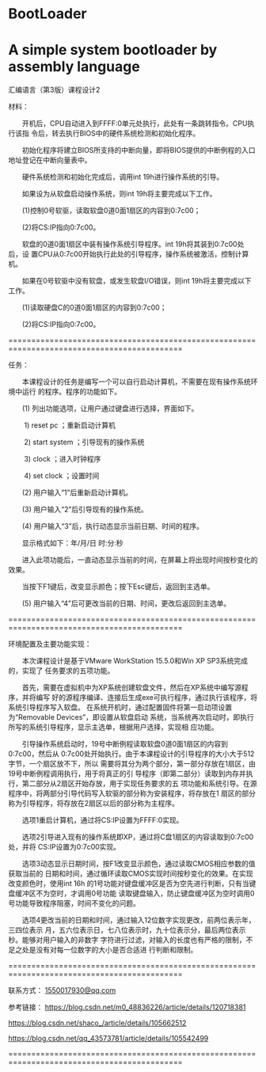 # BootLoader
A simple system bootloader by assembly language
=============================================================================================

汇编语言（第3版）课程设计2

材料：

　　开机后，CPU自动进入到FFFF:0单元处执行，此处有一条跳转指令。CPU执行该指
令后，转去执行BIOS中的硬件系统检测和初始化程序。

　　初始化程序将建立BIOS所支持的中断向量，即将BIOS提供的中断例程的入口地址登记在中断向量表中。

　　硬件系统检测和初始化完成后，调用int 19h进行操作系统的引导。
  
　　如果设为从软盘启动操作系统，则int 19h将主要完成以下工作。
  
　　(1)控制0号软驱，读取软盘0道0面1扇区的内容到0:7c00；
  
　　(2)将CS:IP指向0:7c00。
  
　　软盘的0道0面1扇区中装有操作系统引导程序。int 19h将其装到0:7c00处后，设
置CPU从0:7c00开始执行此处的引导程序，操作系统被激活，控制计算机。

　　如果在0号软驱中没有软盘，或发生软盘I/O错误，则int 19h将主要完成以下工作。
  
　　(1)读取硬盘C的0道0面1扇区的内容到0:7c00；
  
　　(2)将CS:IP指向0:7c00。
  
============================================================================================

任务：

　　本课程设计的任务是编写一个可以自行启动计算机，不需要在现有操作系统环境中运行
的程序。程序的功能如下。

　　(1) 列出功能选项，让用户通过键盘进行选择，界面如下。
  
　　    1) reset pc             ；重新启动计算机
      
　　    2) start system         ；引导现有的操作系统
      
　　    3) clock                ；进入时钟程序
      
　　    4) set clock            ；设置时间
      
　　(2) 用户输入“1”后重新启动计算机。
  
　　(3) 用户输入“2”后引导现有的操作系统。
  
　　(4) 用户输入“3”后，执行动态显示当前日期、时间的程序。
  
　　显示格式如下：年/月/日 时:分:秒
  
　　进入此项功能后，一直动态显示当前的时间，在屏幕上将出现时间按秒变化的效果。
  
　　当按下F1键后，改变显示颜色；按下Esc键后，返回到主选单。
  
　　(5) 用户输入“4”后可更改当前的日期、时间，更改后返回到主选单。
  
============================================================================================

环境配置及主要功能实现：

　　本次课程设计是基于VMware WorkStation 15.5.0和Win XP SP3系统完成的，实现了
任务要求的五项功能。

　　首先，需要在虚拟机中为XP系统创建软盘文件，然后在XP系统中编写源程序，并将编写
好的源程序编译、连接后生成exe可执行程序，通过执行该程序，将系统引导程序写入软盘。
在系统开机时，通过配置固件将第一启动项设置为“Removable Devices”，即设置从软盘启动
系统，当系统再次启动时，即执行所写的系统引导程序，显示主选单，根据用户选择，实现相
应功能。

　　引导操作系统启动时，19号中断例程读取软盘0道0面1扇区的内容到0:7c00，然后从
0:7c00处开始执行。由于本课程设计的引导程序的大小大于512字节，一个扇区放不下，所以
需要将其分为两个部分，第一部分存放在1扇区，由19号中断例程调用执行，用于将真正的引
导程序（即第二部分）读取到内存并执行，第二部分从2扇区开始存放，用于实现任务要求的五
项功能和系统引导。在源程序中，将两部分引导代码写入软驱的部分称为安装程序，将存放在1
扇区的部分称为引导程序，将存放在2扇区以后的部分称为主程序。

　　选项1重启计算机，通过将CS:IP设置为FFFF:0实现。
  
　　选项2引导进入现有的操作系统即XP，通过将C盘1扇区的内容读取到0:7c00处，并将
CS:IP设置为0:7c00实现。

　　选项3动态显示日期时间，按F1改变显示颜色，通过读取CMOS相应参数的值获取当前的
日期和时间，通过循环读取CMOS实现时间按秒变化的效果。在实现改变颜色时，使用int 16h
的1号功能对键盘缓冲区是否为空先进行判断，只有当键盘缓冲区不为空时，才调用0号功能
读取键盘输入，防止键盘缓冲区为空时调用0号功能导致程序阻塞，时间不变化的问题。

　　选项4更改当前的日期和时间，通过输入12位数字实现更改，前两位表示年，三四位表示
月，五六位表示日，七八位表示时，九十位表示分，最后两位表示秒。能够对用户输入的非数字
字符进行过滤，对输入的长度也有严格的限制，不足之处是没有对每一位数字的大小是否合适进
行判断和限制。

============================================================================================

联系方式：
1550017930@qq.com

参考链接：
https://blog.csdn.net/m0_48836226/article/details/120718381

https://blog.csdn.net/shaco_/article/details/105662512

https://blog.csdn.net/qq_43573781/article/details/105542499

============================================================================================
